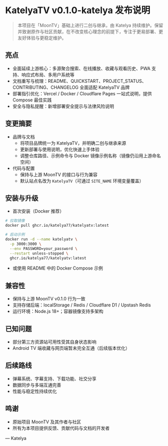 # KatelyaTV v0.1.0-katelya 发布说明

> 本项目在「MoonTV」基础上进行二创与继承，由 Katelya 持续维护。保留并致谢原作与社区贡献，在不改变核心理念的前提下，专注于更易部署、更友好体验与更稳定维护。

## 亮点

- 全面延续上游核心：多源聚合搜索、在线播放、收藏与观看历史、PWA 支持、响应式布局、多用户系统等
- 文档重写与梳理：README、QUICKSTART、PROJECT_STATUS、CONTRIBUTING、CHANGELOG 全面适配 KatelyaTV 品牌
- 部署指引优化：Vercel / Docker / Cloudflare Pages 一站式说明，提供 Compose 最佳实践
- 安全与隐私提醒：新增部署安全提示与法律风险说明

## 变更摘要

- 品牌与文档
  - 将项目品牌统一为 KatelyaTV，并明确二创与继承来源
  - 更新部署与使用说明，优化快速上手体验
  - 调整仓库路径、示例命令与 Docker 镜像示例名称（镜像仍沿用上游命名空间）
- 代码与配置
  - 保持与上游 MoonTV 的接口与行为兼容
  - 默认站点名改为 `KatelyaTV`（可通过 `SITE_NAME` 环境变量覆盖）

## 安装与升级

- 首次安装（Docker 推荐）

```bash
# 拉取镜像
docker pull ghcr.io/katelya77/katelyatv:latest

# 启动示例
docker run -d --name katelyatv \
  -p 3000:3000 \
  --env PASSWORD=your_password \
  --restart unless-stopped \
  ghcr.io/katelya77/katelyatv:latest
```

- 或使用 README 中的 Docker Compose 示例

## 兼容性

- 保持与上游 MoonTV v0.1.0 行为一致
- 支持存储后端：localStorage / Redis / Cloudflare D1 / Upstash Redis
- 运行环境：Node.js 18+；容器镜像支持多架构

## 已知问题

- 部分第三方资源站可用性受其自身状态影响
- Android TV 端收藏与网页端暂未完全互通（后续版本优化）

## 后续路线

- 弹幕系统、字幕支持、下载功能、社交分享
- 数据同步与多端互通完善
- 性能与稳定性持续优化

## 鸣谢

- 原始项目 MoonTV 及其作者与社区
- 所有为本项目提供反馈、贡献代码与文档的开发者

— Katelya
